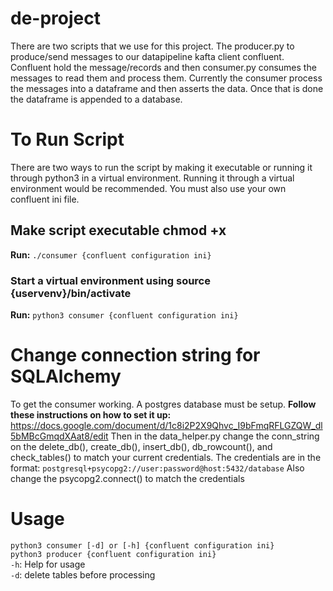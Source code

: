 # de-project
There are two scripts that we use for this project. The producer.py to produce/send messages to our datapipeline kafta client confluent. Confluent hold the message/records and then consumer.py consumes the messages to read them and process them. Currently the consumer process the messages into a dataframe and then asserts the data. Once that is done the dataframe is appended to a database.

# To Run Script
There are two ways to run the script by making it executable or running it through python3 in a virtual environment. Running it through a virtual environment would be recommended. You must also use your own confluent ini file.

## Make script executable chmod +x
**Run:** ```./consumer {confluent configuration ini}```

### Start a virtual environment using source {uservenv}/bin/activate
**Run:** ```python3 consumer {confluent configuration ini}```

# Change connection string for SQLAlchemy
To get the consumer working. A postgres database must be setup.
**Follow these instructions on how to set it up:** https://docs.google.com/document/d/1c8i2P2X9Qhvc_I9bFmqRFLGZQW_dl5bMBcGmqdXAat8/edit
Then in the data_helper.py change the conn_string on the delete_db(), create_db(), insert_db(), db_rowcount(), and check_tables() to match your current credentials. The credentials are in the 
format: ```postgresql+psycopg2://user:password@host:5432/database```
Also change the psycopg2.connect() to match the credentials

# Usage
```python3 consumer [-d] or [-h] {confluent configuration ini}```\
```python3 producer {confluent configuration ini}```\
```-h```: Help for usage \
```-d```: delete tables before processing
